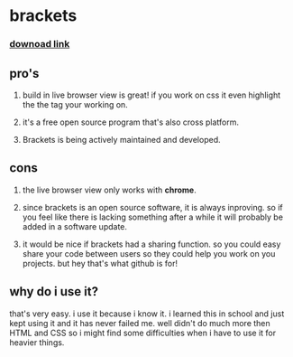# brackets
### [downoad link](http://brackets.io/)



## pro's

1. build in live browser view is great! if you work on css it even highlight the the tag your working on. 

2. it's a free open source program that's also cross platform.

3. Brackets is being actively maintained and developed.


## cons

1. the live browser view only works with **chrome**.

2. since brackets is an open source software, it is always inproving. so if you feel like there is lacking something after a while it will probably be added in a software update.

3. it would be nice if brackets had a sharing function. so you could easy share your code between users so they could help you work on you projects. but hey that's what github is for!

## why do i use it? 

that's very easy. i use it because i know it. i learned this in school and just kept using it and it has never failed me. well didn't do much more then HTML and CSS so i might find some difficulties when i have to use it for heavier things. 